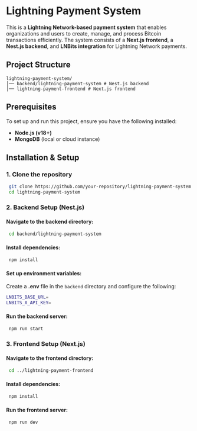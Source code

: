 
# Lightning Payment System

This is a **Lightning Network-based payment system** that enables organizations and users to create, manage, and process Bitcoin transactions efficiently. The system consists of a **Next.js frontend**, a **Nest.js backend**, and **LNBits integration** for Lightning Network payments.

## Project Structure
```
lightning-payment-system/
│── backend/lightning-payment-system # Nest.js backend
│── lightning-payment-frontend # Next.js frontend
```

## Prerequisites
To set up and run this project, ensure you have the following installed:
- **Node.js (v18+)**
- **MongoDB** (local or cloud instance)

## Installation & Setup

### 1. Clone the repository
```sh
 git clone https://github.com/your-repository/lightning-payment-system.git
 cd lightning-payment-system
```

### 2. Backend Setup (Nest.js)
#### Navigate to the backend directory:
```sh
 cd backend/lightning-payment-system
```
#### Install dependencies:
```sh
 npm install
```
#### Set up environment variables:
Create a **.env** file in the `backend` directory and configure the following:
```sh
LNBITS_BASE_URL=
LNBITS_X_API_KEY=
```

#### Run the backend server:
```sh
 npm run start
```

### 3. Frontend Setup (Next.js)
#### Navigate to the frontend directory:
```sh
 cd ../lightning-payment-frontend
```
#### Install dependencies:
```sh
 npm install
```

#### Run the frontend server:
```sh
 npm run dev
```
